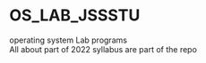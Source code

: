 # OS_LAB_JSSSTU
operating system Lab programs   
All about part of 2022 syllabus are part of the repo

